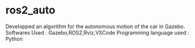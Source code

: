 # ros2_auto
Developped an algorithm for the autonomous motion of the car in Gazebo.
Softwares Used :   Gazebo,ROS2,Rviz,VSCode
Programming language used :   Python
